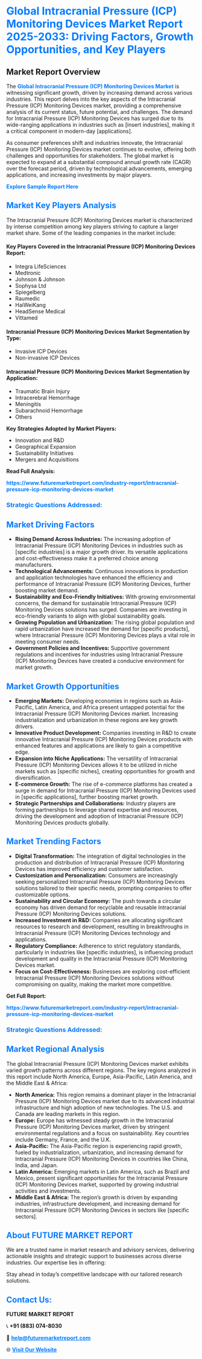 <h1 style="color: #007BFF;">Global Intracranial Pressure (ICP) Monitoring Devices Market Report 2025-2033: Driving Factors, Growth Opportunities, and Key Players</h1>

<section id="overview">
<h2>Market Report Overview</h2>
<p>The <a href="https://www.futuremarketreport.com/industry-report/intracranial-pressure-icp-monitoring-devices-market" style="color: #007BFF; text-decoration: none;"><strong>Global Intracranial Pressure (ICP) Monitoring Devices Market</strong></a> is witnessing significant growth, driven by increasing demand across various industries. This report delves into the key aspects of the Intracranial Pressure (ICP) Monitoring Devices market, providing a comprehensive analysis of its current status, future potential, and challenges. The demand for Intracranial Pressure (ICP) Monitoring Devices has surged due to its wide-ranging applications in industries such as [insert industries], making it a critical component in modern-day [applications].</p>
<p>As consumer preferences shift and industries innovate, the Intracranial Pressure (ICP) Monitoring Devices market continues to evolve, offering both challenges and opportunities for stakeholders. The global market is expected to expand at a substantial compound annual growth rate (CAGR) over the forecast period, driven by technological advancements, emerging applications, and increasing investments by major players.</p>
</section>

<section id="overview">
<p><a href="https://www.futuremarketreport.com/request-sample/reportId=96643" style="color: #007BFF; text-decoration: none;"><strong>Explore Sample Report Here</strong></a></p>
</section>

<section id="key-players">
<h2 style="color: #007BFF;">Market Key Players Analysis</h2>
<p>The Intracranial Pressure (ICP) Monitoring Devices market is characterized by intense competition among key players striving to capture a larger market share. Some of the leading companies in the market include:</p>
<h4>Key Players Covered in the Intracranial Pressure (ICP) Monitoring Devices Report:</h4>
<ul><li>Integra LifeSciences</li><li>Medtronic</li><li>Johnson &amp; Johnson</li><li>Sophysa Ltd</li><li>Spiegelberg</li><li>Raumedic</li><li>HaiWeiKang</li><li>HeadSense Medical</li><li>Vittamed</li></ul>
<h4>Intracranial Pressure (ICP) Monitoring Devices Market Segmentation by Type:</h4>
<ul><li>Invasive ICP Devices</li><li>Non-invasive ICP Devices</li></ul>

<h4>Intracranial Pressure (ICP) Monitoring Devices Market Segmentation by Application:</h4>
<ul><li>Traumatic Brain Injury</li><li>Intracerebral Hemorrhage</li><li>Meningitis</li><li>Subarachnoid Hemorrhage</li><li>Others</li></ul>
<p><strong>Key Strategies Adopted by Market Players:</strong></p>
<ul>
<li>Innovation and R&D</li>
<li>Geographical Expansion</li>
<li>Sustainability Initiatives</li>
<li>Mergers and Acquisitions</li>
</ul>
</section>

<section>
<p><strong>Read Full Analysis: </strong></p><a href="https://www.futuremarketreport.com/industry-report/intracranial-pressure-icp-monitoring-devices-market" style="color: #007BFF; text-decoration: none;"><strong>https://www.futuremarketreport.com/industry-report/intracranial-pressure-icp-monitoring-devices-market</strong></a>
<h3 style="color: #007BFF;">Strategic Questions Addressed:</h3>
</section>

<section id="driving-factors">
<h2 style="color: #007BFF;">Market Driving Factors</h2>
<ul>
<li><strong>Rising Demand Across Industries:</strong> The increasing adoption of Intracranial Pressure (ICP) Monitoring Devices in industries such as [specific industries] is a major growth driver. Its versatile applications and cost-effectiveness make it a preferred choice among manufacturers.</li>
<li><strong>Technological Advancements:</strong> Continuous innovations in production and application technologies have enhanced the efficiency and performance of Intracranial Pressure (ICP) Monitoring Devices, further boosting market demand.</li>
<li><strong>Sustainability and Eco-Friendly Initiatives:</strong> With growing environmental concerns, the demand for sustainable Intracranial Pressure (ICP) Monitoring Devices solutions has surged. Companies are investing in eco-friendly variants to align with global sustainability goals.</li>
<li><strong>Growing Population and Urbanization:</strong> The rising global population and rapid urbanization have increased the demand for [specific products], where Intracranial Pressure (ICP) Monitoring Devices plays a vital role in meeting consumer needs.</li>
<li><strong>Government Policies and Incentives:</strong> Supportive government regulations and incentives for industries using Intracranial Pressure (ICP) Monitoring Devices have created a conducive environment for market growth.</li>
</ul>
</section>

<section id="growth-opportunities">
<h2 style="color: #007BFF;">Market Growth Opportunities</h2>
<ul>
<li><strong>Emerging Markets:</strong> Developing economies in regions such as Asia-Pacific, Latin America, and Africa present untapped potential for the Intracranial Pressure (ICP) Monitoring Devices market. Increasing industrialization and urbanization in these regions are key growth drivers.</li>
<li><strong>Innovative Product Development:</strong> Companies investing in R&D to create innovative Intracranial Pressure (ICP) Monitoring Devices products with enhanced features and applications are likely to gain a competitive edge.</li>
<li><strong>Expansion into Niche Applications:</strong> The versatility of Intracranial Pressure (ICP) Monitoring Devices allows it to be utilized in niche markets such as [specific niches], creating opportunities for growth and diversification.</li>
<li><strong>E-commerce Growth:</strong> The rise of e-commerce platforms has created a surge in demand for Intracranial Pressure (ICP) Monitoring Devices used in [specific applications], further boosting market growth.</li>
<li><strong>Strategic Partnerships and Collaborations:</strong> Industry players are forming partnerships to leverage shared expertise and resources, driving the development and adoption of Intracranial Pressure (ICP) Monitoring Devices products globally.</li>
</ul>
</section>

<section id="trending-factors">
<h2 style="color: #007BFF;">Market Trending Factors</h2>
<ul>
<li><strong>Digital Transformation:</strong> The integration of digital technologies in the production and distribution of Intracranial Pressure (ICP) Monitoring Devices has improved efficiency and customer satisfaction.</li>
<li><strong>Customization and Personalization:</strong> Consumers are increasingly seeking personalized Intracranial Pressure (ICP) Monitoring Devices solutions tailored to their specific needs, prompting companies to offer customizable options.</li>
<li><strong>Sustainability and Circular Economy:</strong> The push towards a circular economy has driven demand for recyclable and reusable Intracranial Pressure (ICP) Monitoring Devices solutions.</li>
<li><strong>Increased Investment in R&D:</strong> Companies are allocating significant resources to research and development, resulting in breakthroughs in Intracranial Pressure (ICP) Monitoring Devices technology and applications.</li>
<li><strong>Regulatory Compliance:</strong> Adherence to strict regulatory standards, particularly in industries like [specific industries], is influencing product development and quality in the Intracranial Pressure (ICP) Monitoring Devices market.</li>
<li><strong>Focus on Cost-Effectiveness:</strong> Businesses are exploring cost-efficient Intracranial Pressure (ICP) Monitoring Devices solutions without compromising on quality, making the market more competitive.</li>
</ul>
</section>

<section>
<p><strong>Get Full Report: </strong></p><a href="https://www.futuremarketreport.com/industry-report/intracranial-pressure-icp-monitoring-devices-market" style="color: #007BFF; text-decoration: none;"><strong>https://www.futuremarketreport.com/industry-report/intracranial-pressure-icp-monitoring-devices-market</strong></a>
<h3 style="color: #007BFF;">Strategic Questions Addressed:</h3>
</section>


<section id="regional-analysis">
<h2 style="color: #007BFF;">Market Regional Analysis</h2>
<p>The global Intracranial Pressure (ICP) Monitoring Devices market exhibits varied growth patterns across different regions. The key regions analyzed in this report include North America, Europe, Asia-Pacific, Latin America, and the Middle East & Africa:</p>
<ul>
<li><strong>North America:</strong> This region remains a dominant player in the Intracranial Pressure (ICP) Monitoring Devices market due to its advanced industrial infrastructure and high adoption of new technologies. The U.S. and Canada are leading markets in this region.</li>
<li><strong>Europe:</strong> Europe has witnessed steady growth in the Intracranial Pressure (ICP) Monitoring Devices market, driven by stringent environmental regulations and a focus on sustainability. Key countries include Germany, France, and the U.K.</li>
<li><strong>Asia-Pacific:</strong> The Asia-Pacific region is experiencing rapid growth, fueled by industrialization, urbanization, and increasing demand for Intracranial Pressure (ICP) Monitoring Devices in countries like China, India, and Japan.</li>
<li><strong>Latin America:</strong> Emerging markets in Latin America, such as Brazil and Mexico, present significant opportunities for the Intracranial Pressure (ICP) Monitoring Devices market, supported by growing industrial activities and investments.</li>
<li><strong>Middle East & Africa:</strong> The region’s growth is driven by expanding industries, infrastructure development, and increasing demand for Intracranial Pressure (ICP) Monitoring Devices in sectors like [specific sectors].</li>
</ul>
</section>

<footer>
<h2 style="color: #007BFF;">About FUTURE MARKET REPORT</h2>
<p>We are a trusted name in market research and advisory services, delivering actionable insights and strategic support to businesses across diverse industries. Our expertise lies in offering:</p>

<p>Stay ahead in today’s competitive landscape with our tailored research solutions.</p>

<h2 style="color: #007BFF;">Contact Us:</h2>
<p><strong>FUTURE MARKET REPORT</strong></p>
<p>📞 <strong>+91 (883) 074-8030</strong></p>
<p>📧 <strong><a href="mailto:help@futuremarketreport.com" style="color: #007BFF;">help@futuremarketreport.com</a></strong></p>
<p>🌐 <strong><a href="https://www.futuremarketreport.com/" style="color: #007BFF;">Visit Our Website</a></strong></p>
</footer>